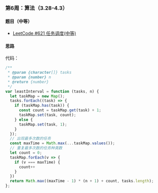 ### 第6周：算法（3.28-4.3）

#### 题目（中等）

- [LeetCode #621 任务调度(中等)](https://leetcode-cn.com/problems/task-scheduler/)

#### 思路

代码：

```javascript
/**
 * @param {character[]} tasks
 * @param {number} n
 * @return {number}
 */
var leastInterval = function (tasks, n) {
  let taskMap = new Map();
  tasks.forEach((task) => {
    if (taskMap.has(task)) {
      const count = taskMap.get(task) + 1;
      taskMap.set(task, count);
    } else {
      taskMap.set(task, 1);
    }
  });
  // 出现最多次数的任务
  const maxTime = Math.max(...taskMap.values());
  // 重复最多次数的任务种类数
  let count = 0;
  taskMap.forEach(v => {
    if (v === maxTime) {
      count++
    }
  })
  return Math.max((maxTime - 1) * (n + 1) + count, tasks.length);
};

```
